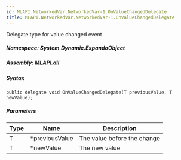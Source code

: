 ```yaml
---  
id: MLAPI.NetworkedVar.NetworkedVar-1.OnValueChangedDelegate  
title: MLAPI.NetworkedVar.NetworkedVar-1.OnValueChangedDelegate  
---
```


<div class="markdown level0 summary">

Delegate type for value changed event

</div>

<div class="markdown level0 conceptual">

</div>

##### **Namespace**: System.Dynamic.ExpandoObject

##### **Assembly**: MLAPI.dll

##### Syntax

    public delegate void OnValueChangedDelegate(T previousValue, T newValue);

##### Parameters

| Type | Name            | Description                 |
|------|-----------------|-----------------------------|
| T    | \*previousValue | The value before the change |
| T    | \*newValue      | The new value               |
